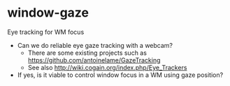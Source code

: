# window-gaze
Eye tracking for WM focus

* Can we do reliable eye gaze tracking with a webcam?
  * There are some existing projects such as https://github.com/antoinelame/GazeTracking
  * See also http://wiki.cogain.org/index.php/Eye_Trackers
* If yes, is it viable to control window focus in a WM using gaze position?
